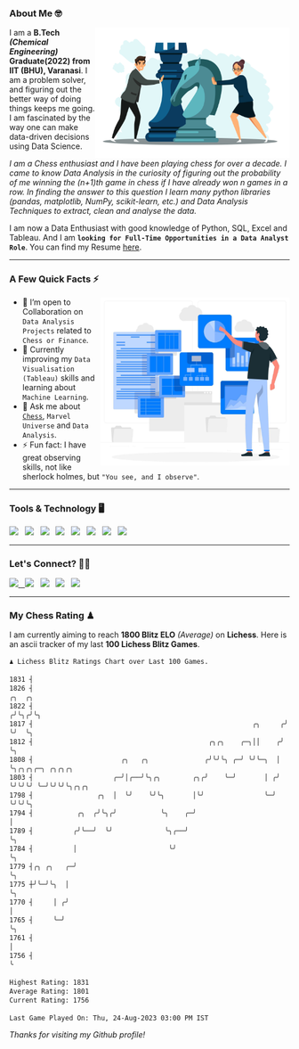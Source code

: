 ### About Me 🤓
<img align="right" alt="Coding" width="350" src="https://github.com/Laxman-Lakhan/Laxman-Lakhan/blob/master/Assets/Chess_Vector.jpg">   

I am a **B.Tech** _**(Chemical Engineering)**_ **Graduate(2022) from IIT (BHU), Varanasi**. I am a problem solver, and figuring out the better way of doing things keeps me going. I am fascinated by the way one can make data-driven decisions using Data Science. 

_I am a Chess enthusiast and I have been playing chess for over a decade. I came to know Data Analysis in the curiosity of figuring out the probability of me winning the (n+1)th game in chess if I have already won n games in a row. In finding the answer to this question I learn many python libraries (pandas, matplotlib, NumPy, scikit-learn, etc.) and Data Analysis Techniques to extract, clean and analyse the data._

I am now a Data Enthusiast with good knowledge of Python, SQL, Excel and Tableau. And I am **`looking for Full-Time Opportunities in a Data Analyst Role`**. You can find my Resume
 [here](https://drive.google.com/file/d/1UIOoogRLj5eGQFQBkuvMmTISZVdl2Ok7/view?usp=sharing).


---

### A Few Quick Facts ⚡️
<img align="right" alt="Coding" width="340" src="https://github.com/Laxman-Lakhan/Laxman-Lakhan/blob/master/Assets/Data_Vector.jpg">   

- 🤝 I’m open to Collaboration on `Data Analysis Projects` related to `Chess or Finance`.
- 📖 Currently improving my `Data Visualisation (Tableau)` skills and learning about `Machine Learning`.
- 💬 Ask me about [`Chess`](https://lichess.org/@/YourKingIsInDanger), `Marvel Universe` and `Data Analysis`.
- ⚡️ Fun fact: I have great observing skills, not like sherlock holmes, but `"You see, and I observe"`.

---
### Tools & Technology 🖥

<img src="https://img.shields.io/badge/Python-white?logo=Python&logoColor=ColorName&style=ShieldStyle" /> &nbsp;
<img src="https://img.shields.io/badge/MySQL-white?logo=MySQL&logoColor=ColorName&style=ShieldStyle" /> &nbsp;
<img src="https://img.shields.io/badge/Tableau-white?logo=Tableau&logoColor=ColorName&style=ShieldStyle" /> &nbsp;
<img src="https://img.shields.io/badge/Excel-white?logo=Microsoft+Excel&logoColor=196F3D&style=ShieldStyle" /> &nbsp;
<img src="https://img.shields.io/badge/Jupyter-white?logo=Jupyter&logoColor=ColorName&style=ShieldStyle" /> &nbsp;
<img src="https://img.shields.io/badge/pandas-white?logo=Pandas&logoColor=000080&style=ShieldStyle" /> &nbsp;
<img src="https://img.shields.io/badge/numpy-white?logo=Numpy&logoColor=85C1E9&style=ShieldStyle" /> &nbsp;
<img src="https://img.shields.io/badge/scikit learn-white?logo=Scikit+Learn&logoColor=ColorName&style=ShieldStyle" /> &nbsp;



---

### Let's Connect? 🫳🏻

<a href="mailto:laxmansingh.lakhan@gmail.com"> <img src="https://img.icons8.com/fluent/48/000000/gmail.png" width="3.5%"/> &nbsp;
[<img src="https://img.icons8.com/color/48/000000/linkedin.png" width="3.5%"/>](https://www.linkedin.com/in/laxman-lakhan/)  &nbsp;
[<img src="https://img.icons8.com/fluent/48/000000/facebook-new.png" width="3.5%"/>](https://www.facebook.com/s.laxmanlakhan/)  &nbsp;
[<img src="https://img.icons8.com/fluent/48/000000/instagram-new.png" width="3.5%"/>](https://www.instagram.com/laxman.lakhan/)  &nbsp;
[<img src="https://img.icons8.com/color/48/000000/twitter.png" width="3.5%"/>](https://twitter.com/laxman__lakhan)  &nbsp;

 ---
  
### My Chess Rating ♟
  
I am currently aiming to reach **1800 Blitz ELO** *(Average)* on **Lichess**. Here is an ascii tracker of my last **100 Lichess Blitz Games**.

  ```
  ♟︎ 𝙻𝚒𝚌𝚑𝚎𝚜𝚜 𝙱𝚕𝚒𝚝𝚣 𝚁𝚊𝚝𝚒𝚗𝚐𝚜 𝙲𝚑𝚊𝚛𝚝 𝚘𝚟𝚎𝚛 𝙻𝚊𝚜𝚝 𝟷00 𝙶𝚊𝚖𝚎𝚜.
  
1831 ┤
1826 ┤                                                                ╭╮  ╭╮
1822 ┤                                                               ╭╯╰╮╭╯╰╮
1817 ┤                                                       ╭╮     ╭╯  ╰╯  ╰╮
1812 ┤                                            ╭╮╭╮    ╭─╮││    ╭╯        ╰╮
1808 ┤                      ╭╮   ╭╮              ╭╯╰╯╰╮ ╭─╯ ╰╯╰─╮  │          ╰╮╭╮╭╮╭─╮ ╭╮╭╮╭╮
1803 ┤                    ╭─╯│╭──╯╰╮╭╮        ╭╮╭╯    ╰─╯       │ ╭╯           ╰╯╰╯╰╯ ╰─╯╰╯╰╯╰╮╭╮╭╮
1798 ┤                ╭╮  │  ╰╯    ╰╯╰╮       │╰╯               ╰─╯                           ╰╯╰╯╰╮
1794 ┤           ╭╮  ╭╯╰╮╭╯           ╰╮    ╭─╯                                                    │
1789 ┤          ╭╯╰──╯  ╰╯             ╰╮╭──╯                                                      ╰╮
1784 ┤          │                       ╰╯                                                          ╰╮
1779 ┤╭╮ ╭╮   ╭─╯                                                                                    ╰╮
1775 ┼╯╰─╯╰╮  │                                                                                       ╰╮
1770 ┤     │ ╭╯                                                                                        │
1765 ┤     ╰─╯                                                                                         ╰╮
1761 ┤                                                                                                  │
1756 ┤                                                                                                  ╰ 

Highest Rating: 1831
Average Rating: 1801
Current Rating: 1756 

Last Game Played On: Thu, 24-Aug-2023 03:00 PM IST
  ```
  
  
*Thanks for visiting my Github profile!*
